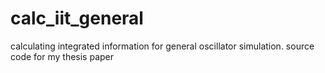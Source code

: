 # calc_iit_general
calculating integrated information for general oscillator simulation. source code for my thesis paper
